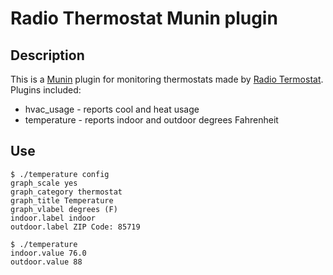 # Radio Thermostat Munin plugin

## Description

This is a [Munin](http://munin-monitoring.org/) plugin for monitoring
thermostats made by [Radio
Termostat](http://radiothermostat.com/). Plugins included:

* hvac_usage - reports cool and heat usage
* temperature - reports indoor and outdoor degrees Fahrenheit

## Use

    $ ./temperature config
    graph_scale yes
    graph_category thermostat
    graph_title Temperature
    graph_vlabel degrees (F)
    indoor.label indoor
    outdoor.label ZIP Code: 85719

    $ ./temperature
    indoor.value 76.0
    outdoor.value 88